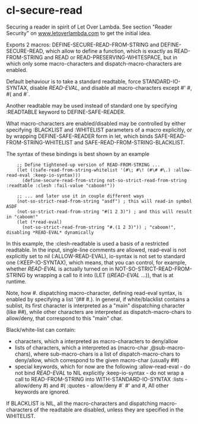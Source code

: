 cl-secure-read
==============

Securing a reader in spirit of Let Over Lambda. See section "Reader Security" on www.letoverlambda.com
to get the initial idea.

Exports 2 macros: DEFINE-SECURE-READ-FROM-STRING and DEFINE-SECURE-READ,
 which allow to define a function, which is exactly as
READ-FROM-STRING and READ or READ-PRESERVING-WHITESPACE,
 but in which only some macro-characters and dispatch-macro-characters are enabled.

Default behaviour is to take a standard readtable, force STANDARD-IO-SYNTAX, disable *READ-EVAL*,
and disable all macro-characters except #\' #\, #\( and #\`.

Another readtable may be used instead of standard one by specifying :READTABLE keyword to DEFINE-SAFE-READER.

What macro-characters are enabled/disabled may be controlled by either specifying :BLACKLIST and :WHITELIST
parameters of a macro explicitly, or by wrapping DEFINE-SAFE-READER form in let, which
binds SAFE-READ-FROM-STRING-WHITELIST and SAFE-READ-FROM-STRING-BLACKLIST.

The syntax of these bindings is best shown by an example

        ;; Define tightened-up version of READ-FROM-STRING ...
        (let ((safe-read-from-string-whitelist '(#\; #\! (#\# #\.) :allow-read-eval :keep-io-syntax)))
          (define-secure-read-from-string not-so-strict-read-from-string :readtable :clesh :fail-value "caboom!"))

        ;; ... and later use it in couple different ways
        (not-so-strict-read-from-string "asdf") ; this will read-in symbol ASDF
        (not-so-strict-read-from-string "#(1 2 3)") ; and this will result in "caboom!"
        (let (*read-eval)
          (not-so-strict-read-from-string "#.(1 2 3)")) ; "caboom!", disabling *READ-EVAL* dynamically

In this example, the :clesh-readtable is used a basis of a restricted readtable.
In the input, single-line comments are allowed, read-eval is not explicitly set to nil (:ALLOW-READ-EVAL),
io-syntax is not set to standard one (:KEEP-IO-SYNTAX), which means, that you can control, for example,
whether *READ-EVAL* is actually turned on in NOT-SO-STRICT-READ-FROM-STRING by
wrapping a call to it into (LET ((*READ-EVAL* ...)), that is at runtime.

Note, how #\. dispatching macro-character, defining read-eval syntax, is enabled by specifying
a list '(#\# #\.). In general, if white/blacklist contains a sublist, its first character
is interpreted as a "main" dispatching character (like #\#), while other characters are interpreted
as dispatch-macro-chars to allow/deny, that correspond to this "main" char.

Black/white-list can contain:
  * characters, which a interpreted as macro-characters to deny/allow
  * lists of characters, which a interpreted as (macro-char ,@sub-macro-chars), where
    sub-macro-chars is a list of dispatch-macro-chars to deny/allow, which correspond to the given macro-char
    (usually #\#)
  * special keywords, which for now are the following
    :allow-read-eval - do not bind *READ-EVAL* to NIL explicitly
    :keep-io-syntax - do not wrap a call to READ-FROM-STRING into WITH-STANDARD-IO-SYNTAX
    :lists - allow/deny #\) and #\(
    :quotes - allow/deny #\` #\' and #\,
    All other keywords are ignored.
   

If BLACKLIST is NIL, all the macro-characters and dispatching macro-characters of the readtable
are disabled, unless they are specified in the WHITELIST.